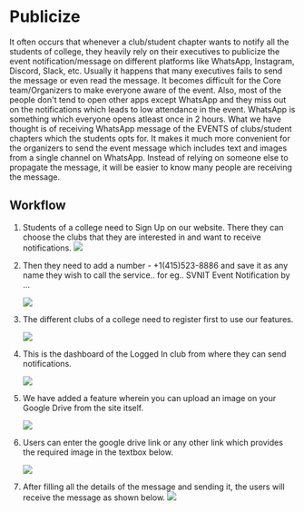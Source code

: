 # Publicize
It often occurs that whenever a club/student chapter wants to notify all the students of college, they heavily rely on their executives to publicize the event notification/message on different platforms like WhatsApp, Instagram, Discord, Slack, etc. 
Usually it happens that many executives fails to send the message or even read the message. It becomes difficult for the Core team/Organizers to make everyone aware of the event. Also, most of the people don't tend to open other apps except WhatsApp and they miss out on the notifications which leads to low attendance in the event. WhatsApp is something which everyone opens atleast once in 2 hours. 
What we have thought is of receiving WhatsApp message of the EVENTS of clubs/student chapters which the students opts for. 
It makes it much more convenient for the organizers to send the event message which includes text and images from a single channel on WhatsApp. Instead of relying on someone else to propagate the message, it will be easier to know many people are receiving the message.


## Workflow

1. Students of a college need to Sign Up on our website. There they can choose the clubs that they are interested in and want to receive notifications.
    ![](images/1.PNG)
  
  
2. Then they need to add a number - +1(415)523-8886 and save it as any name they wish to call the service.. for eg.. SVNIT Event Notification by ... 

    ![](images/wapp1.jpeg)


2. The different clubs of a college need to register first to use our features.

    ![](images/2.PNG)
    

3. This is the dashboard of the Logged In club from where they can send notifications.

    ![](images/3.PNG)
  

4. We have added a feature wherein you can upload an image on your Google Drive from the site itself.

    ![](images/4.PNG)

5. Users can enter the google drive link or any other link which provides the required image in the textbox below.

    ![](images/5.PNG)

6. After filling all the details of the message and sending it, the users will receive the message as shown below.
    ![](images/wapp2.jpeg)

